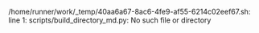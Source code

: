 /home/runner/work/_temp/40aa6a67-8ac6-4fe9-af55-6214c02eef67.sh: line 1: scripts/build_directory_md.py: No such file or directory
